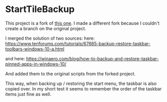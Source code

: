 # StartTileBackup
This project is a fork of [this one](https://github.com/TurboLabIt/StartTileBackup). I made a different fork because I couldn't create a branch on the original project.

I merged the solution of two sources: here:  
https://www.tenforums.com/tutorials/67665-backup-restore-taskbar-toolbars-windows-10-a.html

and here:
https://winaero.com/blog/how-to-backup-and-restore-taskbar-pinned-apps-in-windows-10/

And added them to the original scripts from the forked project.

This way, when backing up / restoring the start menu, the taskbar is also copied over. In my short test it seems to remember the order of the taskbar items just fine as well.



